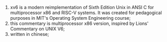 1. xv6 is a modern reimplementation of Sixth Edition Unix in ANSI C for multiprocessor x86 and RISC-V systems. It was created for pedagogical purposes in MIT's Operating System Engineering course;
2. this commentary is multiprocessor x86 version, inspired by Lions' Commentary on UNIX V6;
3. written in chinese;

